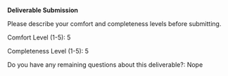 **Deliverable Submission**

Please describe your comfort and completeness levels before submitting.

Comfort Level (1-5): 5

Completeness Level (1-5): 5

Do you have any remaining questions about this deliverable?: Nope
